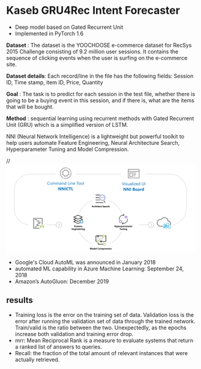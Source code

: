 # Kaseb GRU4Rec Intent Forecaster  

  - Deep model based on Gated Recurrent Unit
  - Implemented in PyTorch 1.6




**Dataset** : The dataset is the YOOCHOOSE e-commerce dataset for RecSys 2015 Challenge consisting of 9.2 million user sessions. It contains the sequence of clicking events when the user is surfing on the e-commerce site.


**Dataset details**: Each record/line in the file has the following fields: Session ID, Time stamp, item ID, Price, Quantity


**Goal** : The task is to predict for each session in the test file, whether there is going to be a buying event in this session, and if there is, what are the items that will be bought.


**Method** : sequential learning using recurrent methods with Gated Recurrent Unit (GRU) which is a simplified version of LSTM.



NNI (Neural Network Intelligence) is a lightweight but powerful toolkit to help users automate Feature Engineering, Neural Architecture Search, Hyperparameter Tuning and Model Compression.

//<a href="#nni-has-been-released"><img src="assets/overview nni.svg" /></a>

* Google's Cloud AutoML was announced in January 2018
* automated ML capability in Azure Machine Learning: September 24, 2018
* Amazon’s AutoGluon: December 2019


## results
* Training loss is the error on the training set of data. Validation loss is the error after running the validation set of data through the trained network. Train/valid is the ratio between the two. Unexpectedly, as the epochs increase both validation and training error drop.
* mrr: Mean Reciprocal Rank is a measure to evaluate systems that return a ranked list of answers to queries.
* Recall: the fraction of the total amount of relevant instances that were actually retrieved.







